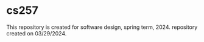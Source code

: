 # cs257
This repository is created for software design, spring term, 2024.
repository created on 03/29/2024.
